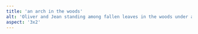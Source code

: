 ```yaml
---
title: 'an arch in the woods'
alt: 'Oliver and Jean standing among fallen leaves in the woods under an arch shape made naturally by trees'
aspect: '3x2'
---
```

